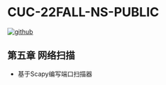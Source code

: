 # CUC-22FALL-NS-PUBLIC
[![github](https://badgen.net/badge/icon/sylvia774?icon=github&label)](https://github.com/sylvia774)

## 第五章 网络扫描

- 基于Scapy编写端口扫描器